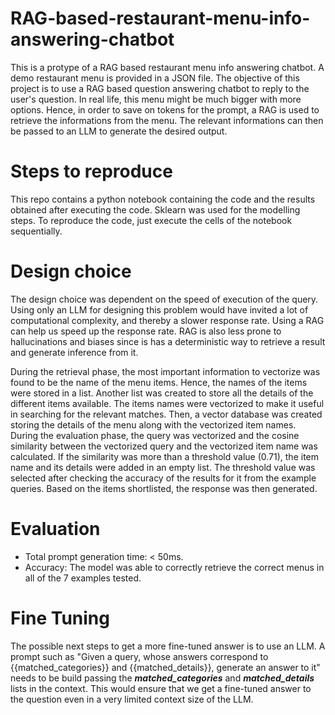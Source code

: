 # RAG-based-restaurant-menu-info-answering-chatbot

This is a protype of a RAG based restaurant menu info answering chatbot. A demo restaurant menu is provided in a JSON file. The objective of this project is to use a RAG based question answering chatbot to reply to the user's question. In real life, this menu might be much bigger with more options. Hence, in order to save on tokens for the prompt, a RAG is used to retrieve the informations from the menu. The relevant informations can then be passed to an LLM to generate the desired output.

# Steps to reproduce
This repo contains a python notebook containing the code and the results obtained after executing the code. Sklearn was used for the modelling steps. To reproduce the code, just execute the cells of the notebook sequentially.

# Design choice
The design choice was dependent on the speed of execution of the query. Using only an LLM for designing this problem would have invited a lot of computational complexity, and thereby a slower response rate. Using a RAG can help us speed up the response rate. RAG is also less prone to hallucinations and biases since is has a deterministic way to retrieve a result and generate inference from it.

During the retrieval phase, the most important information to vectorize was found to be the name of the menu items. Hence, the names of the items were stored in a list. Another list was created to store all the details of the different items available. The items names were vectorized to make it useful in searching for the relevant matches. Then, a vector database was created storing the details of the menu along with the vectorized item names. During the evaluation phase, the query was vectorized and the cosine similarity between the vectorized query and the vectorized item name was calculated. If the similarity was more than a threshold value (0.71), the item name and its details were added in an empty list. The threshold value was selected after checking the accuracy of the results for it from the example queries. Based on the items shortlisted, the response was then generated.

# Evaluation
- Total prompt generation time: < 50ms.
- Accuracy: The model was able to correctly retrieve the correct menus in all of the 7 examples tested.

 # Fine Tuning
The possible next steps to get a more fine-tuned answer is to use an LLM. A prompt such as "Given a query, whose answers correspond to {{matched_categories}} and {{matched_details}}, generate an answer to it" needs to be build passing the ***matched_categories*** and ***matched_details*** lists in the context. This would ensure that we get a fine-tuned answer to the question even in a very limited context size of the LLM.
